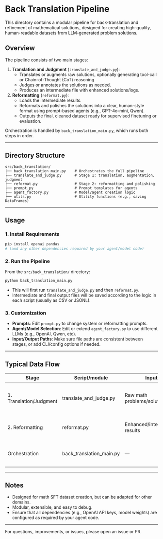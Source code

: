 # Back Translation Pipeline

This directory contains a modular pipeline for back-translation and refinement of mathematical solutions, designed for creating high-quality, human-readable datasets from LLM-generated problem solutions.

## Overview

The pipeline consists of two main stages:
1. **Translation and Judgment** (`translate_and_judge.py`):
    - Translates or augments raw solutions, optionally generating tool-call or Chain-of-Thought (CoT) reasoning.
    - Judges or annotates the solutions as needed.
    - Produces an intermediate file with enhanced solutions/logs.
2. **Reformatting** (`reformat.py`):
    - Loads the intermediate results.
    - Reformats and polishes the solutions into a clear, human-style format using prompt-based agents (e.g., GPT-4o-mini, Qwen).
    - Outputs the final, cleaned dataset ready for supervised finetuning or evaluation.

Orchestration is handled by `back_translation_main.py`, which runs both steps in order.

---

## Directory Structure

```
src/back_translation/
├── back_translation_main.py    # Orchestrates the full pipeline
├── translate_and_judge.py      # Stage 1: translation, augmentation, judgment
├── reformat.py                 # Stage 2: reformatting and polishing
├── prompt.py                   # Prompt templates for agents
├── agent_factory.py            # Model/agent creation logic
├── utils.py                    # Utility functions (e.g., saving DataFrames)
```

---

## Usage

### 1. Install Requirements

```bash
pip install openai pandas
# (and any other dependencies required by your agent/model code)
```

### 2. Run the Pipeline

From the `src/back_translation/` directory:

```bash
python back_translation_main.py
```

- This will first run `translate_and_judge.py` and then `reformat.py`.
- Intermediate and final output files will be saved according to the logic in each script (usually as CSV or JSONL).

### 3. Customization

- **Prompts**: Edit `prompt.py` to change system or reformatting prompts.
- **Agent/Model Selection**: Edit or extend `agent_factory.py` to use different LLMs (e.g., OpenAI, Qwen, etc).
- **Input/Output Paths**: Make sure file paths are consistent between stages, or add CLI/config options if needed.

---

## Typical Data Flow

| Stage                   | Script/module           | Input                        | Output                        | Purpose                          |
|-------------------------|------------------------|------------------------------|-------------------------------|-----------------------------------|
| 1. Translation/Judgment | translate_and_judge.py | Raw math problems/solutions  | Enhanced/intermediate results | Tool-call, CoT, or judgment logic |
| 2. Reformatting         | reformat.py            | Enhanced/intermediate results| Final reformatted solutions   | Human-style, polished solutions   |
| Orchestration           | back_translation_main.py| —                            | —                             | Runs both steps in order          |

---

## Notes
- Designed for math SFT dataset creation, but can be adapted for other domains.
- Modular, extensible, and easy to debug.
- Ensure that all dependencies (e.g., OpenAI API keys, model weights) are configured as required by your agent code.

---

For questions, improvements, or issues, please open an issue or PR.
